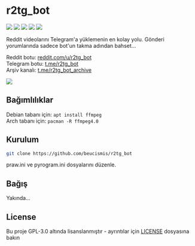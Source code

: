 # r2tg_bot

<img src="https://img.shields.io/pypi/v/r2tg_bot"> <img src="https://img.shields.io/pypi/l/r2tg_bot"> <img src="https://img.shields.io/badge/-praw-FF4301"> <img src="https://img.shields.io/badge/-pyrogram-0088CC"> <img src="https://img.shields.io/badge/style-black-black?style=flat">

Reddit videolarını Telegram'a yüklemenin en kolay yolu. Gönderi yorumlarında sadece bot'un takma adından bahset... 

Reddit botu: [reddit.com/u/r2tg_bot](https://reddit.com/u/r2tg_bot) <br/>
Telegram botu: [t.me/r2tg_bot](https://t.me/r2tg_bot) <br/>
Arşiv kanalı: [t.me/r2tg_bot_archive](https://t.me/r2tg_bot_archive)

![](https://i.imgur.com/TK3wRgk.jpg)

## Bağımlılıklar
Debian tabanı için: `apt install ffmpeg` <br/>
Arch tabanı için: `pacman -R ffmpeg4.0`

## Kurulum
```sh
git clone https://github.com/beucismis/r2tg_bot
```
praw.ini ve pyrogram.ini dosyalarını düzenle.

## Bağış
Yakında...

## License
Bu proje GPL-3.0 altında lisanslanmıştır - ayrıntılar için [LICENSE](LICENSE) dosyasına bakın
